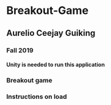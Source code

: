 # Breakout-Game

## Aurelio Ceejay Guiking
### Fall 2019
#### Unity is needed to run this application

### Breakout game
### Instructions on load
